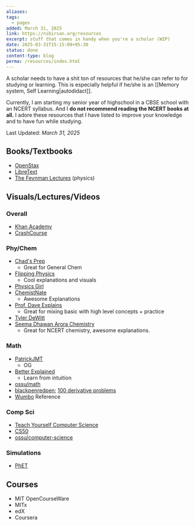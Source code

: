```yaml
---
aliases: 
tags:
  - pages
added: March 31, 2025
link: https://nibirsan.org/resources
excerpt: stuff that comes in handy when you're a scholar (WIP)
date: 2025-03-31T15:15:09+05:30
status: done
content-type: blog
perma: /resources/index.html
---
```

A scholar needs to have a shit ton of resources that he/she can refer to for studying or learning. This is especially helpful if he/she is an [[Memory system, Self Learning|autodidact]].

Currently, I am starting my senior year of highschool in a CBSE school with an NCERT syllabus. And I **do not recommend reading the NCERT books at all.** I adore these resources that I have listed to improve your knowledge and to have fun while studying.

Last Updated: *March 31, 2025*
## Books/Textbooks
- [OpenStax](https://openstax.org/)
- [LibreText](https://libretexts.org/)
- [The Feynman Lectures](https://www.feynmanlectures.caltech.edu/) (physics)
## Visuals/Lectures/Videos
### Overall
- [Khan Academy](https://www.khanacademy.org/)
- [CrashCourse](https://www.youtube.com/user/crashcourse)
### Phy/Chem
- [Chad's Prep](www.chadsprep.com/)
	- Great for General Chem
- [Flipping Physics](https://www.flippingphysics.com/)
	- Cool explanations and visuals
- [Physics Girl](https://www.youtube.com/channel/UC7DdEm33SyaTDtWYGO2CwdA)
- [ChemistNate](https://www.youtube.com/channel/UCK4ojE1uJYPabSP0ABkM6EA)
	- Awesome Explanations
- [Prof. Dave Explains](https://www.youtube.com/c/ProfessorDaveExplains)
	- Great for mixing basic with high level concepts + practice
- [Tyler DeWitt](https://www.youtube.com/@tdewitt451)
- [Seema Dhawan Arora Chemistry](https://www.youtube.com/channel/UCPQkTmJDwlyr39pxlIKqpPg)
	- Great for NCERT chemistry, awesome explanations.
### Math
- [PatrickJMT](https://www.youtube.com/c/patrickjmt)
	- OG
- [Better Explained](https://betterexplained.com/)
	- Learn from intuition
- [ossu/math](https://github.com/ossu/math)
- [blackpenredpen](https://www.youtube.com/c/blackpenredpen); [100 derivative problems](https://archive.org/details/100-derivatives)
- [Wumbo](https://wumbo.net/) Reference
### Comp Sci
- [Teach Yourself Computer Science](https://teachyourselfcs.com/)
- [CS50](https://pll.harvard.edu/course/cs50-introduction-computer-science)
- [ossu/computer-science](https://github.com/ossu/computer-science)
### Simulations
- [PhET](https://phet.colorado.edu/) 
## Courses
- MIT OpenCourseWare
- MITx
- edX
- Coursera